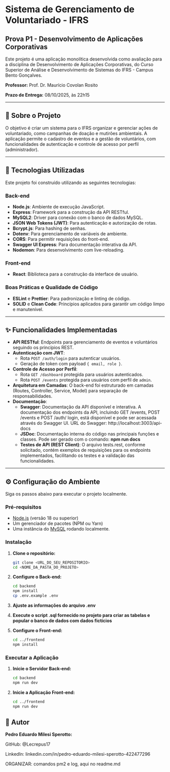 # Sistema de Gerenciamento de Voluntariado - IFRS

## Prova P1 - Desenvolvimento de Aplicações Corporativas

Este projeto é uma aplicação monolítica desenvolvida como avaliação para a disciplina de Desenvolvimento de Aplicações Corporativas, do Curso Superior de Análise e Desenvolvimento de Sistemas do IFRS - Campus Bento Gonçalves.

**Professor:** Prof. Dr. Maurício Covolan Rosito

**Prazo de Entrega:** 08/10/2025, às 22h15

---

## 🎯 Sobre o Projeto

O objetivo é criar um sistema para o IFRS organizar e gerenciar ações de voluntariado, como campanhas de doação e mutirões ambientais. A aplicação permite o cadastro de eventos e a gestão de voluntários, com funcionalidades de autenticação e controle de acesso por perfil (administrador).

---

## 🚀 Tecnologias Utilizadas

Este projeto foi construído utilizando as seguintes tecnologias:

### **Back-end**
- **Node.js**: Ambiente de execução JavaScript.
- **Express**: Framework para a construção da API RESTful.
- **MySQL2**: Driver para conexão com o banco de dados MySQL.
- **JSON Web Tokens (JWT)**: Para autenticação e autorização de rotas.
- **Bcrypt.js**: Para hashing de senhas.
- **Dotenv**: Para gerenciamento de variáveis de ambiente.
- **CORS**: Para permitir requisições do front-end.
- **Swagger UI Express**: Para documentação interativa da API.
- **Nodemon**: Para desenvolvimento com live-reloading.

### **Front-end**
- **React**: Biblioteca para a construção da interface de usuário.

### **Boas Práticas e Qualidade de Código**
- **ESLint** e **Prettier**: Para padronização e linting de código.
- **SOLID** e **Clean Code**: Princípios aplicados para garantir um código limpo e manutenível.

---

## ✨ Funcionalidades Implementadas

- **API RESTful**: Endpoints para gerenciamento de eventos e voluntários seguindo os princípios REST.
- **Autenticação com JWT**:
    - Rota `POST /auth/login` para autenticar usuários.
    - Geração de token com payload `{ email, role }`.
- **Controle de Acesso por Perfil**:
    - Rota `GET /dashboard` protegida para usuários autenticados.
    - Rota `POST /events` protegida para usuários com perfil de `admin`.
- **Arquitetura em Camadas**: O back-end foi estruturado em camadas (Routes, Controller, Service, Model) para separação de responsabilidades.
- **Documentação**:
    - **Swagger**: Documentação da API disponível e interativa.
        A documentação dos endpoints da API, incluindo GET /events, POST /events e POST /auth/    login, está disponível e pode ser acessada através do Swagger UI.
        URL do Swagger: http://localhost:3003/api-docs
    - **JSDoc**: Documentação interna do código nas principais funções e classes.
        Pode ser gerado com o comando: **npm run docs**
    - **Testes de API (REST Client)**: O arquivo tests.rest, conforme solicitado, contém exemplos de requisições para os endpoints implementados, facilitando os testes e a validação das funcionalidades.

---

## ⚙️ Configuração do Ambiente

Siga os passos abaixo para executar o projeto localmente.

### **Pré-requisitos**

- [Node.js](https://nodejs.org/en/) (versão 18 ou superior)
- Um gerenciador de pacotes (NPM ou Yarn)
- Uma instância do [MySQL](https://www.mysql.com/) rodando localmente.

### **Instalação**

1. **Clone o repositório:**
   ```bash
   git clone <URL_DO_SEU_REPOSITORIO>
   cd <NOME_DA_PASTA_DO_PROJETO>

2. **Configure o Back-end:**
    ```bash
    cd backend
    npm install
    cp .env.example .env

3. **Ajuste as informações do arquivo .env**

4. **Execute o script .sql fornecido no projeto para criar as tabelas e popular o banco de dados com dados fictícios**


5. **Configure o Front-end:**
    ```bash
    cd ../frontend 
    npm install

### **Executar a Aplicação**

1. **Inicie o Servidor Back-end:**
    ```bash
    cd backend
    npm run dev

2. **Inicie a Aplicação Front-end:**
    ```bash
    cd ../frontend
    npm run dev


## 👤 Autor
**Pedro Eduardo Milesi Sperotto:**

GitHub: @Lecrepus17

LinkedIn: linkedin.com/in/pedro-eduardo-milesi-sperotto-422477296






ORGANIZAR: comandos pm2 e log, aqui no readme.md